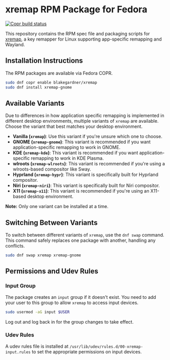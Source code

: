 

# xremap RPM Package for Fedora

[![Copr build status](https://copr.fedorainfracloud.org/coprs/blakegardner/xremap/package/xremap/status_image/last_build.png)](https://copr.fedorainfracloud.org/coprs/blakegardner/xremap/package/xremap/)

This repository contains the RPM spec file and packaging scripts for [xremap](https://github.com/xremap/xremap), a key remapper for Linux supporting app-specific remapping and Wayland.

## Installation Instructions

The RPM packages are available via Fedora COPR.

```bash
sudo dnf copr enable blakegardner/xremap
sudo dnf install xremap-gnome
```

## Available Variants

Due to differences in how application specific remapping is implemented in different desktop environments, multiple variants of `xremap` are available. Choose the variant that best matches your desktop environment.

- **Vanilla (`xremap`)**: Use this variant if you're unsure which one to choose.
- **GNOME (`xremap-gnome`)**: This variant is recommended if you want application-specific remapping to work in GNOME.
- **KDE (`xremap-kde`)**: This variant is recommended if you want application-specific remapping to work in KDE Plasma.
- **wlroots (`xremap-wlroots`)**: This variant is recommended if you're using a wlroots-based compositor like Sway.
- **Hyprland (`xremap-hypr`)**: This variant is specifically built for Hyprland compositor.
- **Niri (`xremap-niri`)**: This variant is specifically built for Niri compositor.
- **X11 (`xremap-x11`)**: This variant is recommended if you're using an X11-based desktop environment.

**Note:** Only one variant can be installed at a time.

## Switching Between Variants

To switch between different variants of `xremap`, use the `dnf swap` command. This command safely replaces one package with another, handling any conflicts.

```bash
sudo dnf swap xremap xremap-gnome
```

## Permissions and Udev Rules

### Input Group

The package creates an `input` group if it doesn't exist. You need to add your user to this group to allow `xremap` to access input devices.

```bash
sudo usermod -aG input $USER
```

Log out and log back in for the group changes to take effect.

### Udev Rules

A udev rules file is installed at `/usr/lib/udev/rules.d/00-xremap-input.rules` to set the appropriate permissions on input devices.
